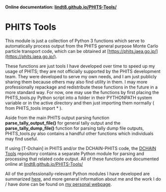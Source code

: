 #### Online documentation: [lindt8.github.io/PHITS-Tools/](https://lindt8.github.io/PHITS-Tools/)

# PHITS Tools

This module is just a collection of Python 3 functions which serve to automatically process output from the PHITS general purpose Monte Carlo particle transport code, which can be obtained at [https://phits.jaea.go.jp/](https://phits.jaea.go.jp/).

These functions are just tools I have developed over time to speed up my usage of PHITS; they are not officially supported by the PHITS development team.  They were developed to serve my own needs, and I am just publicly sharing them because others may also find utility in them.  I may more professionally repackage and redistribute these functions in the future in a more standard way.  For now, one may use the functions by first placing the PHITS_tools.py Python script into a folder in their PYTHONPATH system variable or in the active directory and then just importing them normally ( from PHITS_tools import * ).

Aside from the main PHITS output parsing function **parse_tally_output_file()** for general tally output and the **parse_tally_dump_file()** function for parsing tally dump file outputs, PHITS_tools.py also contains a handful other functions which individuals may find useful. 

If using [T-Dchain] in PHITS and/or the DCHAIN-PHITS code, the [DCHAIN Tools](https://github.com/Lindt8/DCHAIN-Tools/) repository contains a separate Python module for parsing and processing that related code output. All of these functions are documented online at [lindt8.github.io/PHITS-Tools/](https://lindt8.github.io/PHITS-Tools/)

All of the professionally-relevant Python modules I have developed are summarized [here](https://lindt8.github.io/professional-code-projects/), and more general information about me and the work I do / have done can be found on [my personal webpage](https://lindt8.github.io/).

<!-- The dchain_tools_manual.pdf document primarily covers usage of this main function but provides brief descriptions of the other available functions. /--> 
